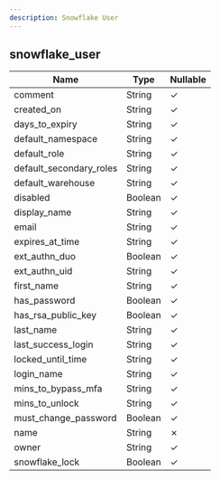 ```yaml
---
description: Snowflake User
---
```

snowflake_user
--------------

| **Name**                | **Type** | **Nullable** |
| ----------------------- | -------- | ------------ |
| comment                 | String   | &check;      |
| created_on              | String   | &check;      |
| days_to_expiry          | String   | &check;      |
| default_namespace       | String   | &check;      |
| default_role            | String   | &check;      |
| default_secondary_roles | String   | &check;      |
| default_warehouse       | String   | &check;      |
| disabled                | Boolean  | &check;      |
| display_name            | String   | &check;      |
| email                   | String   | &check;      |
| expires_at_time         | String   | &check;      |
| ext_authn_duo           | Boolean  | &check;      |
| ext_authn_uid           | String   | &check;      |
| first_name              | String   | &check;      |
| has_password            | Boolean  | &check;      |
| has_rsa_public_key      | Boolean  | &check;      |
| last_name               | String   | &check;      |
| last_success_login      | String   | &check;      |
| locked_until_time       | String   | &check;      |
| login_name              | String   | &check;      |
| mins_to_bypass_mfa      | String   | &check;      |
| mins_to_unlock          | String   | &check;      |
| must_change_password    | Boolean  | &check;      |
| name                    | String   | &cross;      |
| owner                   | String   | &check;      |
| snowflake_lock          | Boolean  | &check;      |
